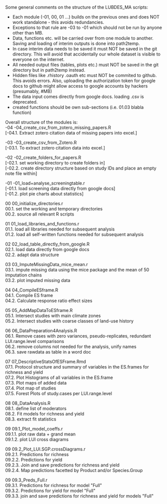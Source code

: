 Some general comments on the structure of the LUBDES_MA scripts:
* Each module (-01, 00, 01 ...) builds on the previous ones and does NOT work standalone - this avoids redundancies.
* Exceptions to that rule are -03 to -01 which should not be run by anyone other than MB.
* Data, functions etc. will be carried over from one module to another. Saving and loading of interim outputs is done into path2temp. 
* In case interim data needs to be saved it must NOT be saved in the git directory. This will avoid that accidentally our whole dataset is visible to everyone on the internet. 
* All needed output files (tables, plots etc.) must NOT be saved in the git directory but in path2temp instead.
* Hidden files like .rhistory .oauth etc must NOT be commited to github. This avoids errors. Also, uploading the authorization token for google docs to github might allow access to google accounts by hackers (presumably, #MB)
* The data input comes directly from google docs. loading .csv is deprecated.
* created functions should be own sub-sections (i.e. 01.03 blabla function)

Overall structure of the modules is:  
-04 -04_create_csv_from_zotero_missing_papers.R   
[-04.1. Extract zotero citation data of missing papers into excel.]  
  
-03 -03_create_csv_from_Zotero.R   
[-03.1. To extract zotero citation data into excel.]  
  
-02 -02_create_folders_for_papers.R    
[-02.1. set working directory to create folders in]   
[-02.2. create directory structure based on study IDs and place an empty note file within]   
  
-01 -01_load+analyse_screeningtable.r   
[-01.1. load screening data directly from google docs]   
[-01.2. plot pie charts about statistics]   
  
00 00_initialize_directories.r  
00.1. set the working and temporary directories  
00.2. source all relevant R scripts  
  
01 01_load_libraries_and_functions.r  
01.1. load all libraries needed for subsequent analysis  
01.2. load all self-written functions needed for subsequent analysis  
  
02 02_load_table_directly_from_google.R  
02.1. load data directly from google docs  
02.2. adapt data structure  
  
03 03_ImputeMissingData_mice_mean.r  
03.1. impute missing data using the mice package and the mean of 50 imputation chains  
03.2. plot imputed missing data  
  
04 04_CompileESframe.R  
04.1. Compile ES frame  
04.2. Calculate response ratio effect sizes  
  
05 05_AddMapDataToESframe.R  
05.1. Intersect studies with main climate zones  
05.2. Intersect studies with coarse classes of land-use history  
  
06 06_DataPreparation4Analysis.R  
06.1. Remove cases with zero variances, pseudo-replicates, redundant LUI.range.level comparisons   
06.2. remove columns not needed for the analysis, unify names  
06.3. save rawdata as table in a word doc  
  
07 07_DescriptiveStatsOfESFrame.Rmd  
07.1. Protocol structure and summary of variables in the ES.frames for richness and yield  
07.2. Plot Histograms of all variables in the ES.frame   
07.3. Plot maps of added data  
07.4. Plot map of studies  
07.5. Forest Plots of study.cases per LUI.range.level  
  
08 08_DataAnalysis.R  
08.1. define list of moderators  
08.2. Fit models for richness and yield  
08.3. extract fit statistics  
  
09 09.1_Plot_model_coeffs.r  
09.1.1. plot raw data + grand mean  
09.1.2. plot LUI cross diagrams  
  
09 09.2_Plot_LUI.SGP.crossDiagrams.r  
09.2.1. Predictions for richness  
09.2.2. Predictions for yield  
09.2.3. Join and save predictions for richness and yield  
09.2.4. Map predictions facetted by Product and/or Species.Group  
  
09 09.3_Preds_Full.r  
09.3.1. Predictions for richness for model "Full"  
09.3.2. Predictions for yield for model "Full"  
09.3.3. join and save predictions for richness and yield for models "Full"  
  
